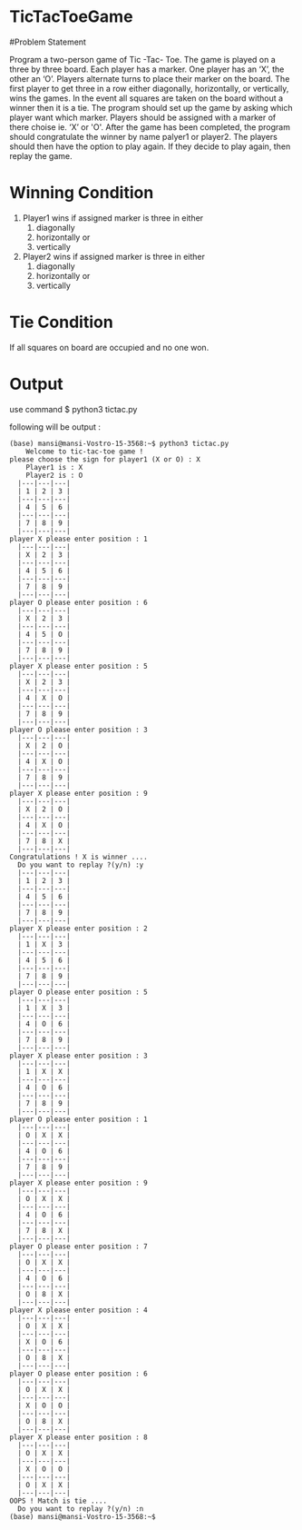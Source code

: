 # TicTacToeGame

 #Problem Statement

 Program a two-person game of Tic -Tac- Toe. The game is played on a three by three board. Each player has a marker. One player
 has an ‘X’, the other an ‘O’. Players alternate turns to place their marker on the board. The first player to get three in a 
 row either diagonally, horizontally, or vertically, wins the games. In the event all squares are taken on the board without a
 winner then it is a tie. The program should set up the game by asking which player want which marker. Players should be
 assigned with a marker of there choise ie. ‘X’ or 'O'. After the game has been completed, the program should congratulate the
 winner by name palyer1 or player2. The players should then have the option to play again. If they decide to play again, then 
 replay the game.
 
  # Winning Condition
 
 1) Player1 wins if assigned marker is three in either
    1. diagonally
    2. horizontally or
    3. vertically
 2) Player2 wins if assigned marker is three in either
    1. diagonally
    2. horizontally or
    3. vertically
   
  # Tie Condition 
 
   If all squares on board are occupied and no one won.
   
  # Output
 
  use command
    $ python3 tictac.py
    
  following will be output :
  
    (base) mansi@mansi-Vostro-15-3568:~$ python3 tictac.py
        Welcome to tic-tac-toe game !
    please choose the sign for player1 (X or O) : X
        Player1 is : X
        Player2 is : O
      |---|---|---|
      | 1 | 2 | 3 |
      |---|---|---|
      | 4 | 5 | 6 |
      |---|---|---|
      | 7 | 8 | 9 |
      |---|---|---|
    player X please enter position : 1
      |---|---|---|
      | X | 2 | 3 |
      |---|---|---|
      | 4 | 5 | 6 |
      |---|---|---|
      | 7 | 8 | 9 |
      |---|---|---|
    player O please enter position : 6
      |---|---|---|
      | X | 2 | 3 |
      |---|---|---|
      | 4 | 5 | O |
      |---|---|---|
      | 7 | 8 | 9 |
      |---|---|---|
    player X please enter position : 5
      |---|---|---|
      | X | 2 | 3 |
      |---|---|---|
      | 4 | X | O |
      |---|---|---|
      | 7 | 8 | 9 |
      |---|---|---|
    player O please enter position : 3
      |---|---|---|
      | X | 2 | O |
      |---|---|---|
      | 4 | X | O |
      |---|---|---|
      | 7 | 8 | 9 |
      |---|---|---|
    player X please enter position : 9
      |---|---|---|
      | X | 2 | O |
      |---|---|---|
      | 4 | X | O |
      |---|---|---|
      | 7 | 8 | X |
      |---|---|---|
    Congratulations ! X is winner ....
      Do you want to replay ?(y/n) :y
      |---|---|---|
      | 1 | 2 | 3 |
      |---|---|---|
      | 4 | 5 | 6 |
      |---|---|---|
      | 7 | 8 | 9 |
      |---|---|---|
    player X please enter position : 2
      |---|---|---|
      | 1 | X | 3 |
      |---|---|---|
      | 4 | 5 | 6 |
      |---|---|---|
      | 7 | 8 | 9 |
      |---|---|---|
    player O please enter position : 5
      |---|---|---|
      | 1 | X | 3 |
      |---|---|---|
      | 4 | O | 6 |
      |---|---|---|
      | 7 | 8 | 9 |
      |---|---|---|
    player X please enter position : 3
      |---|---|---|
      | 1 | X | X |
      |---|---|---|
      | 4 | O | 6 |
      |---|---|---|
      | 7 | 8 | 9 |
      |---|---|---|
    player O please enter position : 1
      |---|---|---|
      | O | X | X |
      |---|---|---|
      | 4 | O | 6 |
      |---|---|---|
      | 7 | 8 | 9 |
      |---|---|---|
    player X please enter position : 9
      |---|---|---|
      | O | X | X |
      |---|---|---|
      | 4 | O | 6 |
      |---|---|---|
      | 7 | 8 | X |
      |---|---|---|
    player O please enter position : 7
      |---|---|---|
      | O | X | X |
      |---|---|---|
      | 4 | O | 6 |
      |---|---|---|
      | O | 8 | X |
      |---|---|---|
    player X please enter position : 4
      |---|---|---|
      | O | X | X |
      |---|---|---|
      | X | O | 6 |
      |---|---|---|
      | O | 8 | X |
      |---|---|---|
    player O please enter position : 6
      |---|---|---|
      | O | X | X |
      |---|---|---|
      | X | O | O |
      |---|---|---|
      | O | 8 | X |
      |---|---|---|
    player X please enter position : 8
      |---|---|---|
      | O | X | X |
      |---|---|---|
      | X | O | O |
      |---|---|---|
      | O | X | X |
      |---|---|---|
    OOPS ! Match is tie ....
      Do you want to replay ?(y/n) :n
    (base) mansi@mansi-Vostro-15-3568:~$ 

